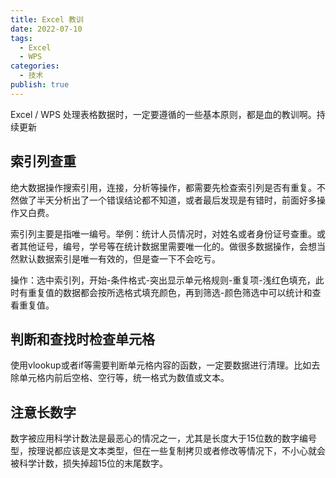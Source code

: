```yaml
---
title: Excel 教训
date: 2022-07-10
tags:
  - Excel
  - WPS
categories:
  - 技术
publish: true
---
```


Excel / WPS 处理表格数据时，一定要遵循的一些基本原则，都是血的教训啊。持续更新

<!-- more -->

## 索引列查重
绝大数据操作搜索引用，连接，分析等操作，都需要先检查索引列是否有重复。不然做了半天分析出了一个错误结论都不知道，或者最后发现是有错时，前面好多操作又白费。

索引列主要是指唯一编号。举例：统计人员情况时，对姓名或者身份证号查重。或者其他证号，编号，学号等在统计数据里需要唯一化的。做很多数据操作，会想当然默认数据索引是唯一有效的，但是查一下不会吃亏。

操作：选中索引列，开始-条件格式-突出显示单元格规则-重复项-浅红色填充，此时有重复值的数据都会按所选格式填充颜色，再到筛选-颜色筛选中可以统计和查看重复值。

## 判断和查找时检查单元格
使用vlookup或者if等需要判断单元格内容的函数，一定要数据进行清理。比如去除单元格内前后空格、空行等，统一格式为数值或文本。

## 注意长数字

数字被应用科学计数法是最恶心的情况之一，尤其是长度大于15位数的数字编号型，按理说都应该是文本类型，但在一些复制拷贝或者修改等情况下，不小心就会被科学计数，损失掉超15位的末尾数字。
